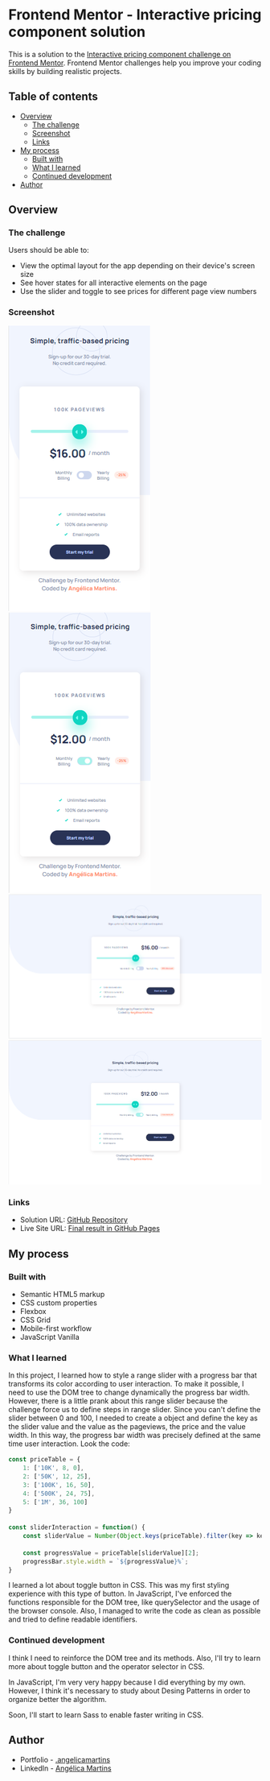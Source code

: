 # Frontend Mentor - Interactive pricing component solution

This is a solution to the [Interactive pricing component challenge on Frontend Mentor](https://www.frontendmentor.io/challenges/interactive-pricing-component-t0m8PIyY8). Frontend Mentor challenges help you improve your coding skills by building realistic projects. 

## Table of contents

- [Overview](#overview)
  - [The challenge](#the-challenge)
  - [Screenshot](#screenshot)
  - [Links](#links)
- [My process](#my-process)
  - [Built with](#built-with)
  - [What I learned](#what-i-learned)
  - [Continued development](#continued-development)
- [Author](#author)

## Overview

### The challenge

Users should be able to:

- View the optimal layout for the app depending on their device's screen size
- See hover states for all interactive elements on the page
- Use the slider and toggle to see prices for different page view numbers

### Screenshot

![Mobile viewport](/design/screenshot-mobile.png)
![Mobile viewport - toggle checked](/design/screenshot-mobile-toggle-checked.png)
![Full viewport](/design/screenshot-full.png)
![Full viewport - toggle checked](/design/screenshot-full-toggle-checked.png)

### Links

- Solution URL: [GitHub Repository](https://github.com/angelicamarttins/interactive-pricing/)
- Live Site URL: [Final result in GitHub Pages](https://angelicamarttins.github.io/interactive-pricing/)

## My process

### Built with

- Semantic HTML5 markup
- CSS custom properties
- Flexbox
- CSS Grid
- Mobile-first workflow
- JavaScript Vanilla

### What I learned

In this project, I learned how to style a range slider with a progress bar that transforms its color according to user interaction. To make it possible, I need to use the DOM tree to change dynamically the progress bar width. However, there is a little prank about this range slider because the challenge force us to define steps in range slider. Since you can't define the slider between 0 and 100, I needed to create a object and define the key as the slider value and the value as the pageviews, the price and the value width. In this way, the progress bar width was precisely defined at the same time user interaction. Look the code:

```js
const priceTable = {
    1: ['10K', 8, 0],
    2: ['50K', 12, 25],
    3: ['100K', 16, 50],
    4: ['500K', 24, 75],
    5: ['1M', 36, 100]
}

const sliderInteraction = function() {
    const sliderValue = Number(Object.keys(priceTable).filter(key => key === slider.value));
    
    const progressValue = priceTable[sliderValue][2];    
    progressBar.style.width = `${progressValue}%`;
}
```

I learned a lot about toggle button in CSS. This was my first styling experience with this type of button.
In JavaScript, I've enforced the functions responsible for the DOM tree, like querySelector and the usage of the browser console.
Also, I managed to write the code as clean as possible and tried to define readable identifiers.

### Continued development

I think I need to reinforce the DOM tree and its methods. Also, I'll try to learn more about toggle button and the operator selector in CSS. 

In JavaScript, I'm very very happy because I did everything by my own. However, I think it's necessary to study about Desing Patterns in order to organize better the algorithm. 

Soon, I'll start to learn Sass to enable faster writing in CSS. 

## Author

- Portfolio - [.angelicamartins](https://angelicamarttins.github.io/portfolio/)
- LinkedIn - [Angélica Martins](https://www.linkedin.com/in/marttinsangelica/)
